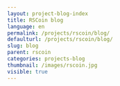 ```yaml
---
layout: project-blog-index
title: RSCoin blog
language: en
permalink: /projects/rscoin/blog/
defaulturl: /projects/rscoin/blog/
slug: blog
parent: rscoin
categories: projects-blog
thumbnail: /images/rscoin.jpg
visible: true
---
```

